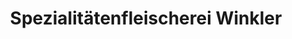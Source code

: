 ---
title: "Spezialitätenfleischerei Winkler"
url: /nobitz/spezialitaetenfleischerei-winkler/
shop: Metzgerei
---